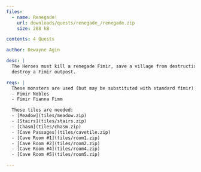 ```yaml
---
files:
  - name: Renegade!
    url: downloads/quests/renegade_/renegade.zip
    size: 288 kB

contents: 4 Quests

author: Dewayne Agin

desc: |
  The Heroes must kill a renegade Fimir, save a village from destruction, and
  destroy a Fimir outpost.

reqs: |
  These monsters are used (but may be substituted with standard fimir):
  - Fimir Nobles
  - Fimir Fianna Fimm

  These tiles are needed:
  - [Meadow](tiles/meadow.zip)
  - [Stairs](tiles/stairs.zip)
  - [Chasm](tiles/chasm.zip)
  - [Cave Passages](tiles/cavetile.zip)
  - [Cave Room #1](tiles/room1.zip)
  - [Cave Room #2](tiles/room2.zip)
  - [Cave Room #4](tiles/room4.zip)
  - [Cave Room #5](tiles/room5.zip)

---
```

